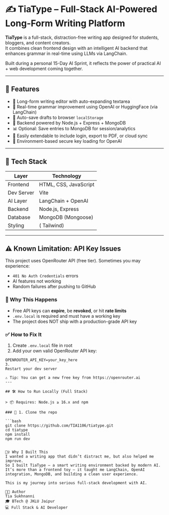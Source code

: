 # ✍️ TiaType – Full-Stack AI-Powered Long-Form Writing Platform

**TiaType** is a full-stack, distraction-free writing app designed for students, bloggers, and content creators.  
It combines clean frontend design with an intelligent AI backend that enhances grammar in real-time using LLMs via LangChain.

Built during a personal 15-Day AI Sprint, it reflects the power of practical AI + web development coming together.

---

## 🚀 Features

- 📝 Long-form writing editor with auto-expanding textarea
- 🤖 Real-time grammar improvement using OpenAI or HuggingFace (via LangChain)
- 💾 Auto-save drafts to browser `localStorage`
- 🧠 Backend powered by Node.js + Express + MongoDB
- 📊 Optional: Save entries to MongoDB for session/analytics
- 📂 Easily extendable to include login, export to PDF, or cloud sync
- 🔐 Environment-based secure key loading for OpenAI

---

## 🧠 Tech Stack

| Layer       | Technology                          |
|-------------|-------------------------------------|
| Frontend    | HTML, CSS, JavaScript               |
| Dev Server  | Vite                                |
| AI Layer    | LangChain + OpenAI    |
| Backend     | Node.js, Express                    |
| Database    | MongoDB (Mongoose)                  |
| Styling     |  ( Tailwind)  |


---
## ⚠️ Known Limitation: API Key Issues

This project uses OpenRouter API (free tier). Sometimes you may experience:

- `401 No Auth Credentials` errors
- AI features not working
- Random failures after pushing to GitHub

### 🔑 Why This Happens
- Free API keys can **expire**, be **revoked**, or hit **rate limits**
- `.env.local` is required and must have a working key
- The project does NOT ship with a production-grade API key

### ✅ How to Fix It
1. Create `.env.local` file in root
2. Add your own valid OpenRouter API key:
```env
OPENROUTER_API_KEY=your_key_here
3.
Restart your dev server

⚠️ Tip: You can get a new free key from https://openrouter.ai
---

## 🛠️ How to Run Locally (Full Stack)

> 📦 Requires: Node.js ≥ 16.x and npm

### 🔧 1. Clone the repo

```bash
git clone https://github.com/TIA1106/tiatype.git
cd tiatype
npm install
npm run dev


🙋‍♀️ Why I Built This
I wanted a writing app that didn’t distract me, but also helped me improve.
So I built TiaType — a smart writing environment backed by modern AI.
It’s more than a frontend toy — it taught me LangChain, OpenAI integration, MongoDB, and building a clean user experience.

This is my journey into serious full-stack development with AI.

👩‍💻 Author
Tia Sukhnanni
🎓 BTech @ JKLU Jaipur
💻 Full Stack & AI Developer
